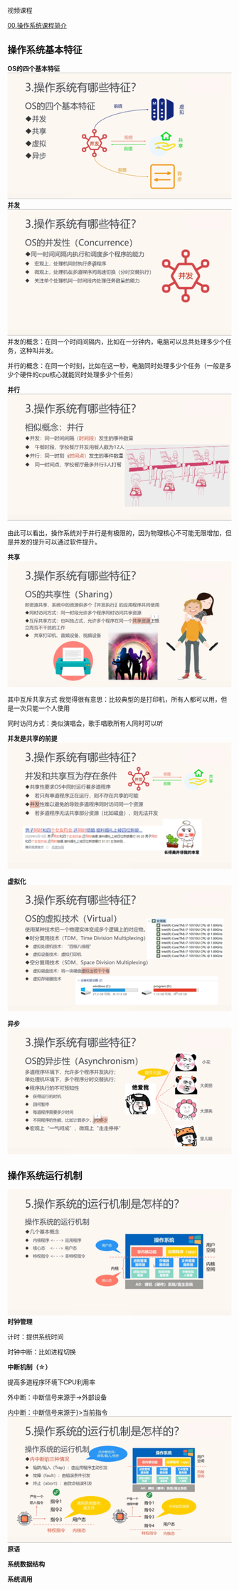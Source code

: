 ```toc
```
视频课程

[00.操作系统课程简介](https://www.bilibili.com/video/BV1sv4y1R7ov/?spm_id_from=333.788&vd_source=ccbe0c793ac5e34ebb735794692f049e)

## 操作系统基本特征
**OS的四个基本特征**
![](附件/1.04.操作系统的特征：并发_哔哩哔哩_bilibili_1'27.586''.jpg)
 **并发**
 ![](附件/1.04.操作系统的特征：并发_哔哩哔哩_bilibili_3'31.919''.jpg)
并发的概念：在同一个时间间隔内，比如在一分钟内，电脑可以总共处理多少个任务，这种叫并发。

并行的概念：在同一个时刻，比如在这一秒，电脑同时处理多少个任务（一般是多少个硬件的cpu核心就能同时处理多少个任务）

 **并行**
![](附件/1.04.操作系统的特征：并发_哔哩哔哩_bilibili_8'21.882''.jpg)

由此可以看出，操作系统对于并行是有极限的，因为物理核心不可能无限增加，但是并发的提升可以通过软件提升。

**共享**
![](附件/1.05.操作系统的特征：共享_哔哩哔哩_bilibili_4'0.767''.jpg)

其中互斥共享方式 我觉得很有意思：比较典型的是打印机，所有人都可以用，但是一次只能一个人使用

同时访问方式：类似演唱会，歌手唱歌所有人同时可以听

**并发是共享的前提**
![](附件/1.05.操作系统的特征：共享_哔哩哔哩_bilibili_9'3.989''.jpg)

**虚拟化**
![](附件/1.06.操作系统的特征：虚拟_哔哩哔哩_bilibili_3'40.037''.jpg)

**异步**
![](附件/1.07.操作系统的特征：异步_哔哩哔哩_bilibili_2'38.262''.jpg)



## 操作系统运行机制
![](附件/1.12.用户空间与内核空间_哔哩哔哩_bilibili_2'17.264''.jpg)
**时钟管理**

计时：提供系统时间

时钟中断：比如进程切换

**中断机制（☆）**

提高多道程序环境下CPU利用率

外中断：中断信号来源于->外部设备

内中断：中断信号来源于}>当前指令
![](附件/1.13.时钟与中断_哔哩哔哩_bilibili_5'44.511''.jpg)
**原语**

**系统数据结构**

**系统调用**